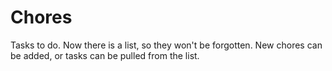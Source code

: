# Chores

Tasks to do. Now there is a list, so they won't be forgotten.
New chores can be added, or tasks can be pulled from the list. 
